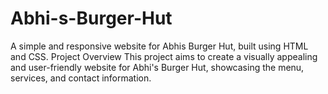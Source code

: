 # Abhi-s-Burger-Hut
A simple and responsive website for Abhis Burger Hut, built using HTML and CSS.  Project Overview  This project aims to create a visually appealing and user-friendly website for Abhi's Burger Hut, showcasing the menu, services, and contact information.
